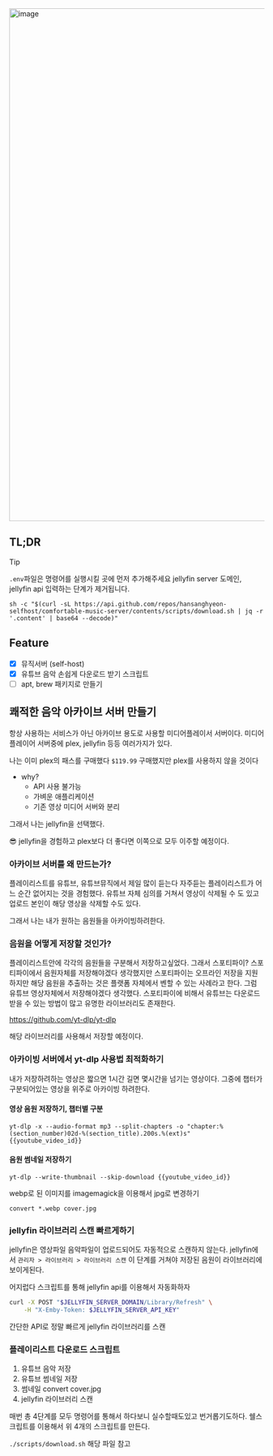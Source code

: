 <img width="1012" alt="image" src="https://github.com/Hansanghyeon/comfortable-music/assets/42893446/13583931-5b39-4911-9444-740cb5263678">

## TL;DR

> [!TIP]
> `.env`파일은 명령어를 실행시킬 곳에 먼저 추가해주세요
> jellyfin server 도메인, jellyfin api 입력하는 단계가 제거됩니다.

```
sh -c "$(curl -sL https://api.github.com/repos/hansanghyeon-selfhost/comfortable-music-server/contents/scripts/download.sh | jq -r '.content' | base64 --decode)"
```

## Feature

- [x] 뮤직서버 (self-host)
- [x] 유튜브 음악 손쉽게 다운로드 받기 스크립트
- [ ] apt, brew 패키지로 만들기

## 쾌적한 음악 아카이브 서버 만들기

항상 사용하는 서비스가 아닌 아카이브 용도로 사용할 미디어플레이서 서버이다.
미디어 플레이어 서버중에 plex, jellyfin 등등 여러가지가 있다.

나는 이미 plex의 패스를 구매했다 `$119.99` 구매했지만 plex를 사용하지 않을 것이다

- why?
  - API 사용 불가능
  - 가벼운 애플리케이션
  - 기존 영상 미디어 서버와 분리

그래서 나는 jellyfin을 선택했다. 

😎 jellyfin을 경험하고 plex보다 더 좋다면 이쪽으로 모두 이주할 예정이다.

### 아카이브 서버를 왜 만드는가?

플레이리스트를 유튜브, 유튜브뮤직에서 제일 많이 듣는다 자주듣는 플레이리스트가 어느 순간 없어지는 것을 경험했다. 유튜브 자체 심의를 거쳐서 영상이 삭제될 수 도 있고 업로드 본인이 해당 영상을 삭제할 수도 있다.

그래서 나는 내가 원하는 음원들을 아카이빙하려한다.

### 음원을 어떻게 저장할 것인가?

플레이리스트안에 각각의 음원들을 구분해서 저장하고싶었다. 그래서 스포티파이? 스포티파이에서 음원자체를 저장해야겠다 생각했지만 스포티파이는 오프라인 저장을 지원하지만 해당 음원을 추출하는 것은 플랫폼 자체에서 벤할 수 있는 사례라고 한다.
그럼 유튜브 영상자체에서 저장해야겠다 생각했다. 스포티파이에 비해서 유튜브는 다운로드 받을 수 있는 방법이 많고 유명한 라이브러리도 존재한다.

https://github.com/yt-dlp/yt-dlp

해당 라이브러리를 사용해서 저장할 예정이다.

### 아카이빙 서버에서 yt-dlp 사용법 최적화하기

내가 저장하려하는 영상은 짧으면 1시간 길면 몇시간을 넘기는 영상이다. 그중에 챕터가 구분되어있는 영상을 위주로 아카이빙 하려한다.

#### 영상 음원 저장하기, 챕터별 구분

```shell
yt-dlp -x --audio-format mp3 --split-chapters -o "chapter:%(section_number)02d-%(section_title).200s.%(ext)s" {{youtube_video_id}}
```

#### 음원 썸네일 저장하기

```shell
yt-dlp --write-thumbnail --skip-download {{youtube_video_id}}
```

webp로 된 이미지를 imagemagick을 이용해서 jpg로 변경하기

```shell
convert *.webp cover.jpg
```

### jellyfin 라이브러리 스캔 빠르게하기

jellyfin은 영상파일 음악파일이 업로드되어도 자동적으로 스캔하지 않는다. jellyfin에서 `관리자 > 라이브러리 > 라이브러리 스캔` 이 단계를 거쳐야 저장된 음원이 라이브러리에 보이게된다.

어지럽다 스크립트를 통해 jellyfin api를 이용해서 자동화하자

```sh
curl -X POST "$JELLYFIN_SERVER_DOMAIN/Library/Refresh" \
    -H "X-Emby-Token: $JELLYFIN_SERVER_API_KEY"
```

간단한 API로 정말 빠르게 jellyfin 라이브러리를 스캔

### 플레이리스트 다운로드 스크립트

1. 유튜브 음악 저장
2. 유튜브 썸네일 저장
3. 썸네일 convert cover.jpg
4. jellyfin 라이브러리 스캔

매번 총 4단계를 모두 명령어를 통해서 하다보니 실수할때도있고 번거롭기도하다. 쉘스크립트를 이용해서 위 4개의 스크립트를 만든다.

`./scripts/download.sh` 해당 파일 참고
